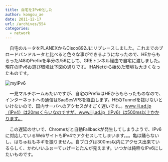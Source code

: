 ```yaml
---
title: 自宅をIPv6化した
author: kongou_ae
date: 2011-12-17
url: /archives/554
categories:
  - network
---
```

　自宅のルータをPLANEXからCisco892Jにリプレースしました。これまでのブロードバンドルータと比べると色々な事ができるようになったので、HEからもらった/48のPrefixを半分の/56にして、GREトンネル経由で自宅に渡しました。現在のIPv6お遊び環境は下図の通りです。IHANetから始めた環境も大きくなったものです。 

![myIPv6][1]

　一見マルチホームみたいですが、自宅のPrefixはHEからもらったものなので、インターネットへの通信はSaaSesVPSを経由します。HEのTunnelを抜けないといけないので、国内サーバへのアクセスがすごく遅いです。。www.iij.ad.jp（IPv4）は20msくらいなのですが、www.iij.ad.jp（IPv6）は500ms以上かかります。

　この遅延のせいで、Chromeだと自動Fallbackが発生してしまうようで、IPv6に対応しているWebサイトもIPv4でアクセスしてしまいます。。。亀は踊らないし、はちゅねもネギを振りません。自ブログは300ms以内にアクセス出来ているらしく、かわいいふぉーてぃげーとたんが見えます。いつかは純粋なIPv6にしたいものです。

 [1]: http://aimless.jp/blog/images/myIPv6.png